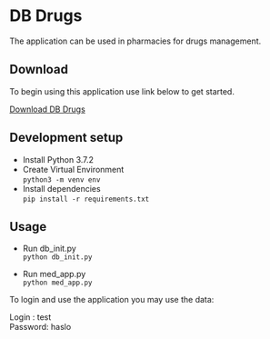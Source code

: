 # DB Drugs

The application can be used in pharmacies for drugs management.

## Download

To begin using this application use link below to get started.

[Download DB Drugs](https://github.com/visse0001/drug_store.git)

## Development setup

- Install Python 3.7.2
- Create Virtual Environment  
`python3 -m venv env`
-  Install dependencies  
`pip install -r requirements.txt`

## Usage

- Run db_init.py  
`python db_init.py`

- Run med_app.py  
`python med_app.py`

To login and use the application you may use the data:  

Login : test  
Password: haslo
